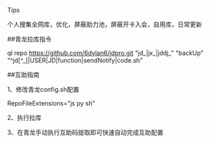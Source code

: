 Tips

个人搜集全网库，优化，屏蔽助力池，屏蔽开卡入会，自用库，日常更新


##青龙拉库指令

ql repo https://github.com/6dylan6/jdpro.git "jd_|jx_|jddj_" "backUp" "^jd[^_]|USER|JD|function|sendNotify|code.sh"

##互助指南

1、修改青龙config.sh配置

RepoFileExtensions="js py sh"

2、执行拉库

3、在青龙手动执行互助码提取即可快速自动完成互助配置
